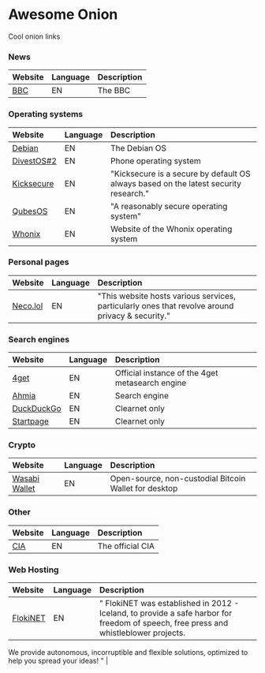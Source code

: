 # Awesome Onion
Cool onion links

### News
|Website|Language|Description|
|:------|:-------|:----------|
|[BBC](https://www.bbcnewsd73hkzno2ini43t4gblxvycyac5aw4gnv7t2rccijh7745uqd.onion/)|EN|The BBC|

### Operating systems
|Website|Language|Description|
|:------|:-------|:----------|
|[Debian](http://5ekxbftvqg26oir5wle3p27ax3wksbxcecnm6oemju7bjra2pn26s3qd.onion/)|EN|The Debian OS|
|[DivestOS](http://divestoseb5nncsydt7zzf5hrfg44md4bxqjs5ifcv4t7gt7u6ohjyyd.onion/)[#2](http://2ceyag7ppvhliszes2v25n5lmpwhzqrc7sv72apqka6hwggfi42y2uid.onion/)|EN|Phone operating system|
|[Kicksecure](http://www.w5j6stm77zs6652pgsij4awcjeel3eco7kvipheu6mtr623eyyehj4yd.onion/)|EN|"Kicksecure is a secure by default OS always based on the latest security research."|
|[QubesOS](http://qubesosfasa4zl44o4tws22di6kepyzfeqv3tg4e3ztknltfxqrymdad.onion/)|EN|"A reasonably secure operating system"|
|[Whonix](http://www.dds6qkxpwdeubwucdiaord2xgbbeyds25rbsgr73tbfpqpt4a6vjwsyd.onion/)|EN|Website of the Whonix operating system|

### Personal pages
|Website|Language|Description|
|:------|:-------|:----------|
|[Neco.lol](http://q7cn7lnjwrgvq7iwmo2u7z5b62lktg7h2wyvev4pfb3x7lf55fopojqd.onion/)|EN|"This website hosts various services, particularly ones that revolve around privacy & security."|

### Search engines
|Website|Language|Description|
|:------|:-------|:----------|
|[4get](http://4getwebfrq5zr4sxugk6htxvawqehxtdgjrbcn2oslllcol2vepa23yd.onion/)|EN|Official instance of the 4get metasearch engine|
|[Ahmia](http://juhanurmihxlp77nkq76byazcldy2hlmovfu2epvl5ankdibsot4csyd.onion/)|EN|Search engine|
|[DuckDuckGo](https://duckduckgogg42xjoc72x3sjasowoarfbgcmvfimaftt6twagswzczad.onion/)|EN|Clearnet only|
|[Startpage](http://startpagel6srwcjlue4zgq3zevrujfaow726kjytqbbjyrswwmjzcqd.onion)|EN|Clearnet only|

### Crypto
|Website|Language|Description|
|:------|:-------|:----------|
|[Wasabi Wallet](http://wasabiukrxmkdgve5kynjztuovbg43uxcbcxn6y2okcrsg7gb6jdmbad.onion/)|EN|Open-source, non-custodial Bitcoin Wallet for desktop|

### Other
|Website|Language|Description|
|:------|:-------|:----------|
|[CIA](http://ciadotgov4sjwlzihbbgxnqg3xiyrg7so2r2o3lt5wz5ypk4sxyjstad.onion/)|EN|The official CIA|

### Web Hosting
|Website|Language|Description|
|:------|:-------|:----------|
|[FlokiNET](https://vf7vsrexwb7e4j65idp4hq4eqlvjiwrnvi3jnb4st7oteer5tzgvhaqd.onion/)|EN|" FlokiNET was established in 2012 - Iceland, to provide a safe harbor for freedom of speech, free press and whistleblower projects.

We provide autonomous, incorruptible and flexible solutions, optimized to help you spread your ideas! "
|